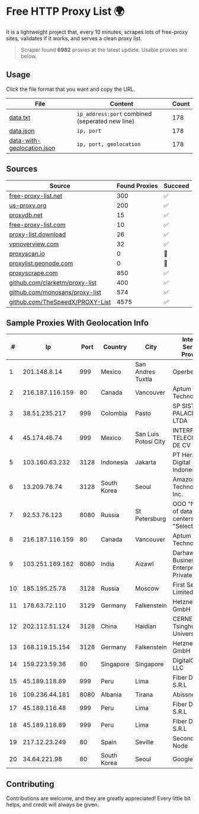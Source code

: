 
# Free HTTP Proxy List 🌍

It is a lightweight project that, every 10 minutes, scrapes lots of free-proxy sites, validates if it works, and serves a clean proxy list.


> Scraper found **6982** proxies at the latest update. Usable proxies are below.

## Usage

Click the file format that you want and copy the URL.


|File|Content|Count|
|----|-------|-----|
|[data.txt](https://raw.githubusercontent.com/themiralay/Proxy-List-World/master/data.txt)|`ip_address:port` combined (seperated new line)|178|
|[data.json](https://raw.githubusercontent.com/themiralay/Proxy-List-World/master/data.json)|`ip, port`|178|
|[data-with-geolocation.json](https://raw.githubusercontent.com/themiralay/Proxy-List-World/master/data-with-geolocation.json)|`ip, port, geolocation`|178|

## Sources

|Source|Found Proxies|Succeed|
|------|-------------|-------|
|[free-proxy-list.net](https://free-proxy-list.net)|300|✅|
|[us-proxy.org](https://www.us-proxy.org)|200|✅|
|[proxydb.net](http://proxydb.net)|15|✅|
|[free-proxy-list.com](https://free-proxy-list.com/?page=&port=&type%5B%5D=http&type%5B%5D=https&up_time=0&search=Search)|10|✅|
|[proxy-list.download](https://www.proxy-list.download/HTTP)|26|✅|
|[vpnoverview.com](https://vpnoverview.com/privacy/anonymous-browsing/free-proxy-servers)|32|✅|
|[proxyscan.io](https://www.proxyscan.io)|0|🚫|
|[proxylist.geonode.com](https://proxylist.geonode.com/api/proxy-list?limit=300&page=1&sort_by=lastChecked&sort_type=desc&protocols=http,https)|0|🚫|
|[proxyscrape.com](https://api.proxyscrape.com/v2/?request=displayproxies&protocol=http&timeout=10000&country=all&ssl=all&anonymity=all)|850|✅|
|[github.com/clarketm/proxy-list](https://raw.githubusercontent.com/clarketm/proxy-list/master/proxy-list-raw.txt)|400|✅|
|[github.com/monosans/proxy-list](https://raw.githubusercontent.com/monosans/proxy-list/main/proxies/http.txt)|574|✅|
|[github.com/TheSpeedX/PROXY-List](https://raw.githubusercontent.com/TheSpeedX/PROXY-List/master/http.txt)|4575|✅|


## Sample Proxies With Geolocation Info

|#|Ip|Port|Country|City|Internet Service Provider|
|-|--|----|-------|----|-------------------------|
|1|201.148.8.14|999|Mexico|San Andres Tuxtla|Operbes|
|2|216.187.116.159|80|Canada|Vancouver|Aptum Technologies|
|3|38.51.235.217|999|Colombia|Pasto|SP SISTEMAS PALACIOS LTDA|
|4|45.174.46.74|999|Mexico|San Luis Potosí City|INTERPHONET TELECOM, SA DE CV|
|5|103.160.63.232|3128|Indonesia|Jakarta|PT Herza Digital Indonesia|
|6|13.209.76.74|3128|South Korea|Seoul|Amazon Technologies Inc.|
|7|92.53.76.123|8080|Russia|St Petersburg|OOO "Network of data-centers "Selectel"|
|8|216.187.116.159|80|Canada|Vancouver|Aptum Technologies|
|9|103.251.169.162|8080|India|Aizawl|Darhawni Business Enterprise Private Limited|
|10|185.195.25.78|3128|Russia|Moscow|First Server Limited|
|11|178.63.72.110|3129|Germany|Falkenstein|Hetzner Online GmbH|
|12|202.112.51.124|3128|China|Haidian|CERNET2 IX at Tsinghua University|
|13|168.119.15.154|3128|Germany|Falkenstein|Hetzner Online GmbH|
|14|159.223.59.36|80|Singapore|Singapore|DigitalOcean, LLC|
|15|45.189.118.89|999|Peru|Lima|Fiber Digital S.R.L|
|16|109.236.44.181|8080|Albania|Tirana|Abissnet sh.a.|
|17|45.189.116.48|999|Peru|Lima|Fiber Digital S.R.L|
|18|45.189.118.89|999|Peru|Lima|Fiber Digital S.R.L|
|19|217.12.23.249|80|Spain|Seville|Secondary Node|
|20|34.64.221.98|80|South Korea|Seoul|Google LLC|



## Contributing

Contributions are welcome, and they are greatly appreciated! Every
little bit helps, and credit will always be given.

